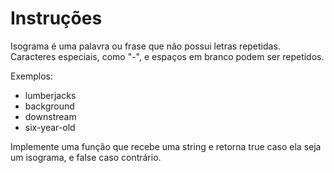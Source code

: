 # Instruções

Isograma é uma palavra ou frase que não possui letras repetidas. Caracteres especiais, como "-", e espaços em branco podem ser repetidos.

Exemplos:

- lumberjacks
- background
- downstream
- six-year-old

Implemente uma função que recebe uma string e retorna true caso ela seja um isograma, e false caso contrário.
